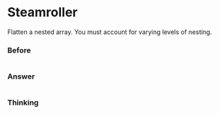 # Steamroller
Flatten a nested array. You must account for varying levels of nesting.
### Before
```Javascript

```
### Answer
```Javascript

```
### Thinking
```
```